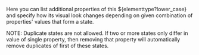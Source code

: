 Here you can list additional properties of this ${elementtype?lower_case} and specify how its visual look changes
depending on given combination of properties' values that form a state.

NOTE: Duplicate states are not allowed. If two or more states only differ in value of single property, then removing
that property will automatically remove duplicates of first of these states.